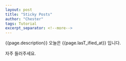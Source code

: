 ```yaml
---
layout: post
title: "Sticky Posts"
author: "Chester"
tags: Tutorial
excerpt_separator: <!--more-->
---
```


{{page.description}}
오늘은 {{page.lasT_ified_at}} 입니다.

자주 들러주세요.